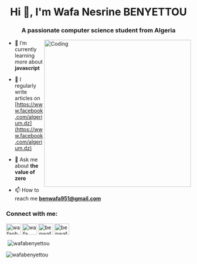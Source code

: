 <h1 align="center">Hi 👋, I'm Wafa Nesrine BENYETTOU</h1>
<h3 align="center">A passionate computer science student from Algeria</h3>


<img align="right" alt="Coding" width="400" src="https://media.giphy.com/media/3xz2Bw12fe9iyG06v6/giphy.gif">


- 🔭 I’m currently learning more about **javascript**

- 📝 I regularly write articles on [https://www.facebook.com/algerium.dz](https://www.facebook.com/algerium.dz)

- 💬 Ask me about **the value of zero**

- 📫 How to reach me **benwafa951@gmail.com**


<h3 align="left">Connect with me:</h3>
<p align="left">
<a href="https://twitter.com/wafaoben" target="blank"><img align="center" src="https://raw.githubusercontent.com/rahuldkjain/github-profile-readme-generator/master/src/images/icons/Social/twitter.svg" alt="wafaoben" height="30" width="40" /></a>
<a href="https://linkedin.com/in/wafa nesrine benyettou" target="blank"><img align="center" src="https://raw.githubusercontent.com/rahuldkjain/github-profile-readme-generator/master/src/images/icons/Social/linked-in-alt.svg" alt="wafa nesrine benyettou" height="30" width="40" /></a>
<a href="https://instagram.com/benwafay" target="blank"><img align="center" src="https://raw.githubusercontent.com/rahuldkjain/github-profile-readme-generator/master/src/images/icons/Social/instagram.svg" alt="benwafay" height="30" width="40" /></a>
<a href="https://www.hackerrank.com/benwafa951" target="blank"><img align="center" src="https://raw.githubusercontent.com/rahuldkjain/github-profile-readme-generator/master/src/images/icons/Social/hackerrank.svg" alt="benwafa951" height="30" width="40" /></a>
</p>


<p>&nbsp;<img align="center" src="https://github-readme-stats.vercel.app/api?username=wafabenyettou&show_icons=true&locale=en" alt="wafabenyettou" /></p>

<p><img align="center" src="https://github-readme-streak-stats.herokuapp.com/?user=wafabenyettou&" alt="wafabenyettou" /></p>
